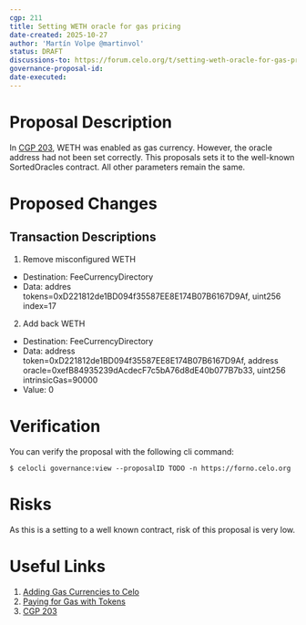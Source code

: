 ```yaml
---
cgp: 211
title: Setting WETH oracle for gas pricing
date-created: 2025-10-27
author: 'Martín Volpe @martinvol'
status: DRAFT
discussions-to: https://forum.celo.org/t/setting-weth-oracle-for-gas-pricing/12552
governance-proposal-id:
date-executed:
---
```


 
Proposal Description
============================

In [CGP 203](./cgp-0203.md), WETH was enabled as gas currency. However, the oracle address had not been set correctly. This proposals sets it to the well-known SortedOracles contract. All other parameters remain the same.
 
Proposed Changes
============================

## Transaction Descriptions
1. Remove misconfigured WETH
  - Destination: FeeCurrencyDirectory
  - Data: addres tokens=0xD221812de1BD094f35587EE8E174B07B6167D9Af, uint256 index=17
2. Add back WETH
  - Destination: FeeCurrencyDirectory
  - Data: address token=0xD221812de1BD094f35587EE8E174B07B6167D9Af, address oracle=0xefB84935239dAcdecF7c5bA76d8dE40b077B7b33, uint256 intrinsicGas=90000
  - Value: 0

Verification
============================
You can verify the proposal with the following cli command:

`$ celocli governance:view --proposalID TODO -n https://forno.celo.org`
 
Risks
============================
As this is a setting to a well known contract, risk of this proposal is very low.
 
Useful Links
============================
  1. [Adding Gas Currencies to Celo](https://docs.celo.org/learn/add-gas-currency)
  2. [Paying for Gas with Tokens](https://docs.celo.org/what-is-celo/about-celo-l1/protocol/transaction/erc20-transaction-fees)
  3. [CGP 203](./cgp-0203.md)
